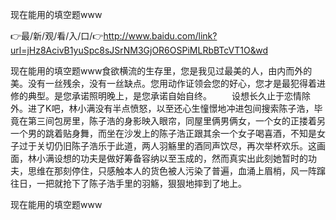 现在能用的填空题www

👉最/新/观/看/入/口/👉http://www.baidu.com/link?url=jHz8AcivB1yuSpc8sJSrNM3GjOR6OSPiMLRbBTcVT1O&wd

现在能用的填空题www食欲横流的生存里，您是我见过最美的人，由内而外的美。没有一丝残余，没有一丝缺点。您用动作证领会您的好心，您才是最犯得着进修的典型。是您承诺照明晚上，是您承诺自始自终。
　　设想长久止于恋情除外。进了K吧，林小满没有半点愤怒，以至还心生憧憬地冲进包间搜索陈子浩，毕竟在第三间包房里，陈子浩的身影映入眼帘，同屋里俩男俩女，一个女的正搂着另一个男的跳着贴身舞，而坐在沙发上的陈子浩正跟其余一个女子喝喜酒，不知是女子过于关切仍旧陈子浩乐于此道，两人羽觞里的酒同声饮尽，再次举杯欢乐。这画面，林小满设想的功夫是做好筹备容纳以至玉成的，然而真实出此刻她暂时的功夫，思维在那刻停住，只感触本人的货色被人污染了普遍，血涌上眉梢，风一阵蹿往日，一把就抢下了陈子浩手里的羽觞，狠狠地摔到了地上。


现在能用的填空题www

